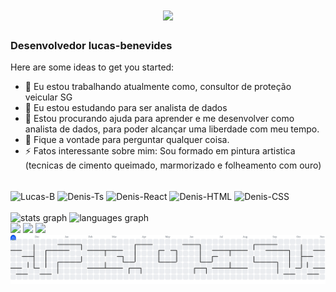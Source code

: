 <h1 align="center">
    <img src="https://readme-typing-svg.herokuapp.com/?font=Righteous&size=35&center=true&vCenter=true&width=500&height=70&duration=2900&lines=Olá;\(O.O)/Bem+Vindo;+Sou+Lucas+benevides;" 
        />
</h1>
<h3>Desenvolvedor lucas-benevides </h3>

Here are some ideas to get you started:

- 🔭 Eu estou trabalhando atualmente como, consultor de proteção veicular SG
- 🌱 Eu estou estudando para ser analista de dados
- 🤔 Estou procurando ajuda para aprender e me desenvolver como analista de dados, para poder alcançar uma liberdade com meu tempo.
- 💬 Fique a vontade para perguntar qualquer coisa.
- ⚡ Fatos interessante sobre mim: Sou formado em pintura artistica (tecnicas de cimento queimado, marmorizado e folheamento com ouro)


<div style="display: inline_block"><br>
  <img align="center" alt="Lucas-B" height="50" width="60" src="https://cdn.jsdelivr.net/gh/devicons/devicon@latest/icons/python/python-original-wordmark.svg">
    
  <img align="center" alt="Denis-Ts" height="50" width="60" src="https://cdn.jsdelivr.net/gh/devicons/devicon@latest/icons/mysql/mysql-original-wordmark.svg">
  
  <img align="center" alt="Denis-React" height="50" width="60" src="https://cdn.jsdelivr.net/gh/devicons/devicon@latest/icons/streamlit/streamlit-original-wordmark.svg">
  
  <img align="center" alt="Denis-HTML" height="50" width="60" src="https://cdn.jsdelivr.net/gh/devicons/devicon@latest/icons/vscode/vscode-original-wordmark.svg">
  
  <img align="center" alt="Denis-CSS" height="50" width="60" src="https://cdn.jsdelivr.net/gh/devicons/devicon@latest/icons/pandas/pandas-original-wordmark.svg">
  
</div>

<br clear="both">

<div align="left">
  <img src="https://github-readme-stats.vercel.app/api?username=Th3L4stL1f3&hide_title=false&hide_rank=false&show_icons=true&include_all_commits=true&count_private=true&disable_animations=false&theme=tokyonight&locale=en&hide_border=false&order=1" height="150" alt="stats graph"  />
  <img src="https://github-readme-stats.vercel.app/api/top-langs?username=Th3L4stL1f3&locale=en&hide_title=false&layout=compact&card_width=320&langs_count=5&theme=tokyonight&hide_border=true&order=2" height="150" alt="languages graph"  />
</div>

<div>
  <a href="" target="_blank"><img src="https://img.shields.io/badge/YouTube-FF0000?style=for-the-badge&logo=youtube&logoColor=white" target="_blank"></a>
  <a href="https://www.instagram.com/lucasazin/" target="_blank"><img src="https://img.shields.io/badge/-Instagram-%23E4405F?style=for-the-badge&logo=instagram&logoColor=white" target="_blank"></a>
  <a href="https://www.linkedin.com/in/lucas-benevides-115988183/" target="_blank"><img src="https://img.shields.io/badge/-LinkedIn-%230077B5?style=for-the-badge&logo=linkedin&logoColor=white" target="_blank"></a>   

</div>

<picture>
  <source media="(prefers-color-scheme: dark)" srcset="https://raw.githubusercontent.com/Th3L4stL1f3/Th3L4stL1f3/output/pacman-contribution-graph-dark.svg">
  <source media="(prefers-color-scheme: light)" srcset="https://raw.githubusercontent.com/Th3L4stL1f3/Th3L4stL1f3/output/pacman-contribution-graph.svg">
  <img alt="pacman contribution graph" src="https://raw.githubusercontent.com/Th3L4stL1f3/Th3L4stL1f3/output/pacman-contribution-graph.svg">
</picture>
